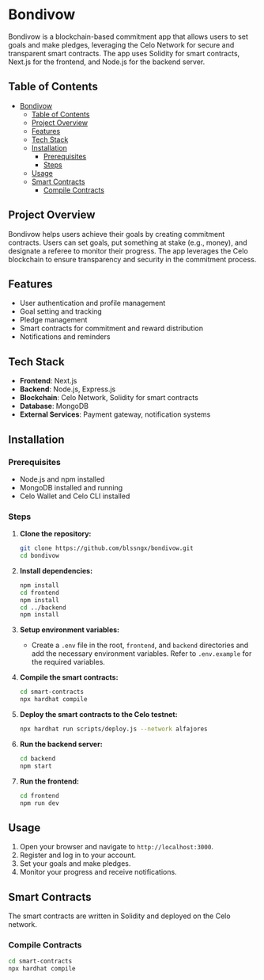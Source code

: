 # Bondivow

Bondivow is a blockchain-based commitment app that allows users to set goals and make pledges, leveraging the Celo Network for secure and transparent smart contracts. The app uses Solidity for smart contracts, Next.js for the frontend, and Node.js for the backend server.

## Table of Contents

- [Bondivow](#bondivow)
  - [Table of Contents](#table-of-contents)
  - [Project Overview](#project-overview)
  - [Features](#features)
  - [Tech Stack](#tech-stack)
  - [Installation](#installation)
    - [Prerequisites](#prerequisites)
    - [Steps](#steps)
  - [Usage](#usage)
  - [Smart Contracts](#smart-contracts)
    - [Compile Contracts](#compile-contracts)

## Project Overview

Bondivow helps users achieve their goals by creating commitment contracts. Users can set goals, put something at stake (e.g., money), and designate a referee to monitor their progress. The app leverages the Celo blockchain to ensure transparency and security in the commitment process.

## Features

- User authentication and profile management
- Goal setting and tracking
- Pledge management
- Smart contracts for commitment and reward distribution
- Notifications and reminders

## Tech Stack

- **Frontend**: Next.js
- **Backend**: Node.js, Express.js
- **Blockchain**: Celo Network, Solidity for smart contracts
- **Database**: MongoDB
- **External Services**: Payment gateway, notification systems

## Installation

### Prerequisites

- Node.js and npm installed
- MongoDB installed and running
- Celo Wallet and Celo CLI installed

### Steps

1. **Clone the repository:**
    ```bash
    git clone https://github.com/blssngx/bondivow.git
    cd bondivow
    ```

2. **Install dependencies:**
    ```bash
    npm install
    cd frontend
    npm install
    cd ../backend
    npm install
    ```

3. **Setup environment variables:**
    - Create a `.env` file in the root, `frontend`, and `backend` directories and add the necessary environment variables. Refer to `.env.example` for the required variables.

4. **Compile the smart contracts:**
    ```bash
    cd smart-contracts
    npx hardhat compile
    ```

5. **Deploy the smart contracts to the Celo testnet:**
    ```bash
    npx hardhat run scripts/deploy.js --network alfajores
    ```

6. **Run the backend server:**
    ```bash
    cd backend
    npm start
    ```

7. **Run the frontend:**
    ```bash
    cd frontend
    npm run dev
    ```

## Usage

1. Open your browser and navigate to `http://localhost:3000`.
2. Register and log in to your account.
3. Set your goals and make pledges.
4. Monitor your progress and receive notifications.

## Smart Contracts

The smart contracts are written in Solidity and deployed on the Celo network.

### Compile Contracts

```bash
cd smart-contracts
npx hardhat compile
